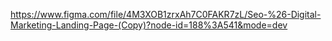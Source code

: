 ﻿https://www.figma.com/file/4M3XOB1zrxAh7C0FAKR7zL/Seo-%26-Digital-Marketing-Landing-Page-(Copy)?node-id=188%3A541&mode=dev


